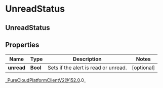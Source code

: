 # UnreadStatus

## UnreadStatus

## Properties

|Name | Type | Description | Notes|
|------------ | ------------- | ------------- | -------------|
| **unread** | **Bool** | Sets if the alert is read or unread. | [optional] |



_PureCloudPlatformClientV2@152.0.0_
